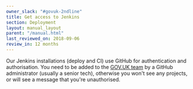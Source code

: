 ```yaml
---
owner_slack: "#govuk-2ndline"
title: Get access to Jenkins
section: Deployment
layout: manual_layout
parent: "/manual.html"
last_reviewed_on: 2018-09-06
review_in: 12 months
---
```


Our Jenkins installations (deploy and CI) use GitHub for authentication and authorisation. You need to be added to the [GOV.UK team][govuk-team] by a GitHub administrator (usually a senior tech), otherwise you won't see any projects, or will see a message that you're unauthorised.

[govuk-team]: https://github.com/orgs/alphagov/teams/gov-uk
